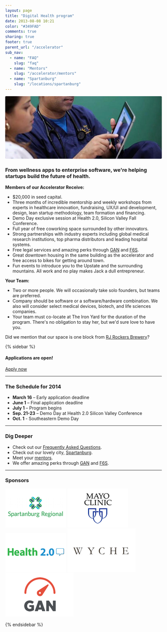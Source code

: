 ```yaml
---
layout: page
title: "Digital Health program"
date: 2013-08-08 10:21
color: "#349FAD"
comments: true
sharing: true
footer: true
parent_url: "/accelerator"
sub_nav:
  - name: "FAQ"
    slug: "faq"
  - name: "Mentors"
    slug: "/accelerator/mentors"
  - name: "Spartanburg"
    slug: "/locations/spartanburg"
---
```


<img src="/images/accelerator/digital-health-program-image.jpg" style="border-radius: 3px;">

### From wellness apps to enterprise software, we're helping startups build the future of health.

**Members of our Accelerator Receive:**

*   $20,000 in seed capital.
*   Three months of incredible mentorship and weekly workshops from experts in healthcare innovation, fundraising, UX/UI and development, design, lean startup methodology, team formation and financing.
*   Demo Day exclusive session at Health 2.0, Silicon Valley Fall Conference.
*   Full year of free coworking space surrounded by other innovators.
*   Strong partnerships with industry experts including global medical research institutions, top pharma distributors and leading hospital systems.
*   Free legal services and amazing perks through [GAN](http://gan.co) and [F6S](http://f6s.com).  
*   Great downtown housing in the same building as the accelerator and free access to bikes for getting around town.
*   Fun events to introduce you to the Upstate and the surrounding mountains. All work and no play makes Jack a dull entrepreneur.

**Your Team:**

*   Two or more people. We will occasionally take solo founders, but teams are preferred.
*   Company should be software or a software/hardware combination. We also will consider select medical devices, biotech, and life sciences companies.
*   Your team must co-locate at The Iron Yard for the duration of the program.  There's no obligation to stay her, but we'd sure love to have you.

Did we mention that our space is one block from [RJ Rockers Brewery](http://www.rjrockers.com/)?

{% sidebar %}

#### Applications are open! 

<a href="http://www.f6s.com/theironyardhealthaccelerator14" class="light-button">Apply now</a>

* * * 

### The Schedule for 2014

*   **March 16** –  Early application deadline
*   **June 1** –  Final application deadline
*   **July 1** – Program begins
*   **Sep. 21-23** – Demo Day at Health 2.0 Silicon Valley Conference
*   **Oct. 1** - Southeastern Demo Day

* * *

### Dig Deeper

* Check out our [Frequently Asked Questions](/accelerator/digital-health-program/faq).
* Check out our lovely city, [Spartanburg](/locations/spartanburg).
* Meet your [mentors](/accelerator/mentors).
* We offer amazing perks through [GAN](http://gan.co) and [F6S](http://f6s.com). 

* * *

### Sponsors

![Spartanburg Regional Hospital](/images/accelerator/sponsors/spartanburg-regional.jpg "Spartanburg Regional")
![Mayo Clinic](/images/accelerator/sponsors/mayo.jpg "Mayo Clinic")
![Health 2.0](/images/accelerator/sponsors/health20.jpg "Health 2.0")
![Wyche](/images/accelerator/sponsors/wyche.jpg "Wyche")
![GAN](/images/accelerator/sponsors/gan.jpg "GAN")

{% endsidebar %}
